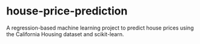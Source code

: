 # house-price-prediction
A regression-based machine learning project to predict house prices using the California Housing dataset and scikit-learn.
